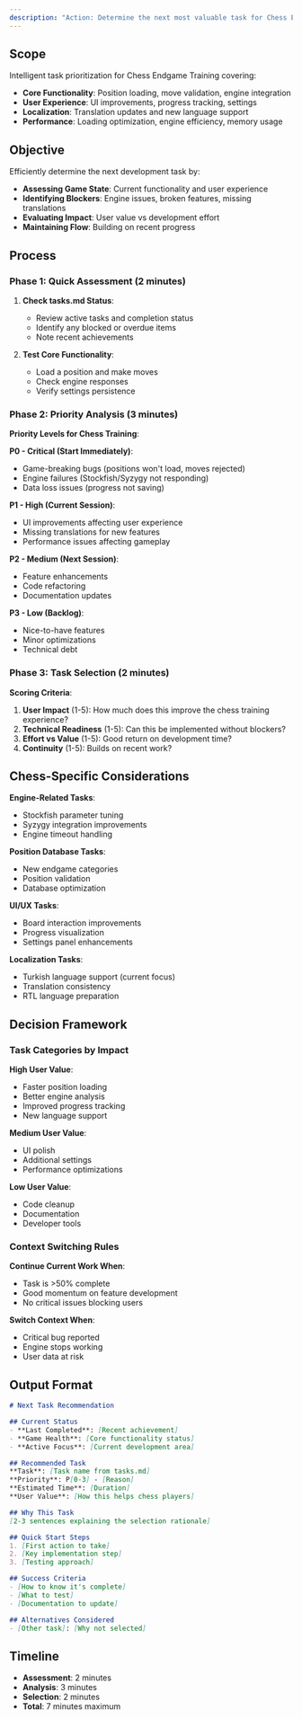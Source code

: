 ```yaml
---
description: "Action: Determine the next most valuable task for Chess Endgame Training development through rapid assessment."
---
```


## Scope

Intelligent task prioritization for Chess Endgame Training covering:
*   **Core Functionality**: Position loading, move validation, engine integration
*   **User Experience**: UI improvements, progress tracking, settings
*   **Localization**: Translation updates and new language support
*   **Performance**: Loading optimization, engine efficiency, memory usage

## Objective

Efficiently determine the next development task by:
*   **Assessing Game State**: Current functionality and user experience
*   **Identifying Blockers**: Engine issues, broken features, missing translations
*   **Evaluating Impact**: User value vs development effort
*   **Maintaining Flow**: Building on recent progress

## Process

### Phase 1: Quick Assessment (2 minutes)

1. **Check tasks.md Status**:
   - Review active tasks and completion status
   - Identify any blocked or overdue items
   - Note recent achievements

2. **Test Core Functionality**:
   - Load a position and make moves
   - Check engine responses
   - Verify settings persistence

### Phase 2: Priority Analysis (3 minutes)

**Priority Levels for Chess Training**:

**P0 - Critical (Start Immediately)**:
- Game-breaking bugs (positions won't load, moves rejected)
- Engine failures (Stockfish/Syzygy not responding)
- Data loss issues (progress not saving)

**P1 - High (Current Session)**:
- UI improvements affecting user experience
- Missing translations for new features
- Performance issues affecting gameplay

**P2 - Medium (Next Session)**:
- Feature enhancements
- Code refactoring
- Documentation updates

**P3 - Low (Backlog)**:
- Nice-to-have features
- Minor optimizations
- Technical debt

### Phase 3: Task Selection (2 minutes)

**Scoring Criteria**:
1. **User Impact** (1-5): How much does this improve the chess training experience?
2. **Technical Readiness** (1-5): Can this be implemented without blockers?
3. **Effort vs Value** (1-5): Good return on development time?
4. **Continuity** (1-5): Builds on recent work?

## Chess-Specific Considerations

**Engine-Related Tasks**:
- Stockfish parameter tuning
- Syzygy integration improvements
- Engine timeout handling

**Position Database Tasks**:
- New endgame categories
- Position validation
- Database optimization

**UI/UX Tasks**:
- Board interaction improvements
- Progress visualization
- Settings panel enhancements

**Localization Tasks**:
- Turkish language support (current focus)
- Translation consistency
- RTL language preparation

## Decision Framework

### Task Categories by Impact

**High User Value**:
- Faster position loading
- Better engine analysis
- Improved progress tracking
- New language support

**Medium User Value**:
- UI polish
- Additional settings
- Performance optimizations

**Low User Value**:
- Code cleanup
- Documentation
- Developer tools

### Context Switching Rules

**Continue Current Work When**:
- Task is >50% complete
- Good momentum on feature development
- No critical issues blocking users

**Switch Context When**:
- Critical bug reported
- Engine stops working
- User data at risk

## Output Format

```markdown
# Next Task Recommendation

## Current Status
- **Last Completed**: [Recent achievement]
- **Game Health**: [Core functionality status]
- **Active Focus**: [Current development area]

## Recommended Task
**Task**: [Task name from tasks.md]
**Priority**: P[0-3] - [Reason]
**Estimated Time**: [Duration]
**User Value**: [How this helps chess players]

## Why This Task
[2-3 sentences explaining the selection rationale]

## Quick Start Steps
1. [First action to take]
2. [Key implementation step]
3. [Testing approach]

## Success Criteria
- [How to know it's complete]
- [What to test]
- [Documentation to update]

## Alternatives Considered
- [Other task]: [Why not selected]
```

## Timeline
- **Assessment**: 2 minutes
- **Analysis**: 3 minutes
- **Selection**: 2 minutes
- **Total**: 7 minutes maximum